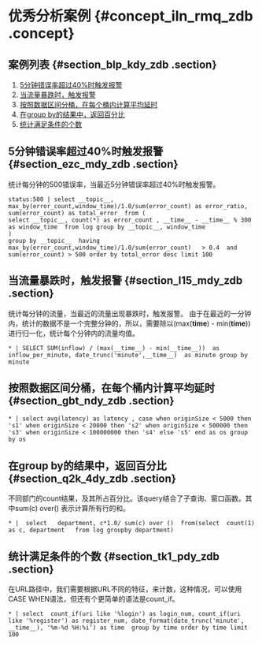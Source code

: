 # 优秀分析案例 {#concept_iln_rmq_zdb .concept}

## 案例列表 {#section_blp_kdy_zdb .section}

1.  [5分钟错误率超过40%时触发报警](#section_ezc_mdy_zdb)
2.  [当流量暴跌时，触发报警](#section_l15_mdy_zdb)
3.  [按照数据区间分桶，在每个桶内计算平均延时](#section_gbt_ndy_zdb)
4.  [在group by的结果中，返回百分比](#section_q2k_4dy_zdb)
5.  [统计满足条件的个数](#section_tk1_pdy_zdb)

## 5分钟错误率超过40%时触发报警 {#section_ezc_mdy_zdb .section}

统计每分钟的500错误率，当最近5分钟错误率超过40%时触发报警。

```
status:500 | select __topic__, max_by(error_count,window_time)/1.0/sum(error_count) as error_ratio, sum(error_count) as total_error  from (
select __topic__, count(*) as error_count , __time__ - __time__ % 300  as window_time  from log group by __topic__, window_time
) 
group by __topic__  having  max_by(error_count,window_time)/1.0/sum(error_count)   > 0.4  and sum(error_count) > 500 order by total_error desc limit 100
```

## 当流量暴跌时，触发报警 {#section_l15_mdy_zdb .section}

统计每分钟的流量，当最近的流量出现暴跌时，触发报警。 由于在最近的一分钟内，统计的数据不是一个完整分钟的，所以，需要除以\(max\(**time**\) - min\(**time**\)\) 进行归一化，统计每个分钟内的流量均值。

```
* | SELECT SUM(inflow) / (max(__time__) - min(__time__))  as inflow_per_minute, date_trunc('minute',__time__)  as minute group by minute
```

## 按照数据区间分桶，在每个桶内计算平均延时 {#section_gbt_ndy_zdb .section}

```
* | select avg(latency) as latency , case when originSize < 5000 then 's1' when originSize < 20000 then 's2' when originSize < 500000 then 's3' when originSize < 100000000 then 's4' else 's5' end as os group by os
```

## 在group by的结果中，返回百分比 {#section_q2k_4dy_zdb .section}

不同部门的count结果，及其所占百分比。该query结合了子查询、窗口函数。其中sum\(c\) over\(\) 表示计算所有行的和。

```
* |  select   department, c*1.0/ sum(c) over ()  from(select  count(1) as c, department   from log groupby department)
```

## 统计满足条件的个数 {#section_tk1_pdy_zdb .section}

在URL路径中，我们需要根据URL不同的特征，来计数，这种情况，可以使用CASE WHEN语法，但还有个更简单的语法是count\_if。

```
* | select  count_if(uri like '%login') as login_num, count_if(uri like '%register') as register_num, date_format(date_trunc('minute', __time__), '%m-%d %H:%i') as time  group by time order by time limit 100
```

